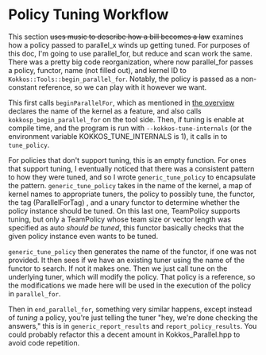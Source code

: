 # Policy Tuning Workflow

This section ~~uses music to describe how a bill becomes a law~~ examines how a policy passed to parallel_x winds up getting tuned. For purposes of this doc, I'm going to use parallel_for, but reduce and scan work the same. There was a pretty big code reorganization, where now parallel_for passes a policy, functor, name (not filled out), and kernel ID to `Kokkos::Tools::begin_parallel_for`. Notably, the policy is passed as a non-constant reference, so we can play with it however we want.

This first calls `beginParallelFor`, which as mentioned in [the overview](Tuning) declares the name of the kernel as a feature, and also calls `kokkosp_begin_parallel_for` on the tool side. Then, if tuning is enable at compile time, and the program is run with `--kokkos-tune-internals` (or the environment variable KOKKOS_TUNE_INTERNALS is 1), it calls in to `tune_policy`.

For policies that don't support tuning, this is an empty function. For ones that support tuning, I eventually noticed that there was a consistent pattern to how they were tuned, and so I wrote `generic_tune_policy` to encapsulate the pattern. `generic_tune_policy` takes in the name of the kernel, a map of kernel names to appropriate tuners, the policy to possibly tune, the functor, the tag (ParallelForTag) , and a unary functor to determine whether the policy instance should be tuned. On this last one, TeamPolicy supports tuning, but only a TeamPolicy whose team size or vector length was specified as auto _should be tuned_, this functor basically checks that the given policy instance even wants to be tuned.

`generic_tune_policy` then generates the name of the functor, if one was not provided. It then sees if we have an existing tuner using the name of the functor to search. If not it makes one. Then we just call tune on the underlying tuner, which will modify the policy. That policy is a reference, so the modifications we made here will be used in the execution of the policy in `parallel_for`.

Then in `end_parallel_for`, something very similar happens, except instead of _tuning_ a policy, you're just telling the tuner "hey, we're done checking the answers," this is in `generic_report_results` and `report_policy_results`. You could probably refactor this a decent amount in Kokkos_Parallel.hpp to avoid code repetition.